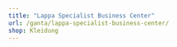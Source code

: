 ```yaml
---
title: "Lappa Specialist Business Center"
url: /ganta/lappa-specialist-business-center/
shop: Kleidung
---
```

